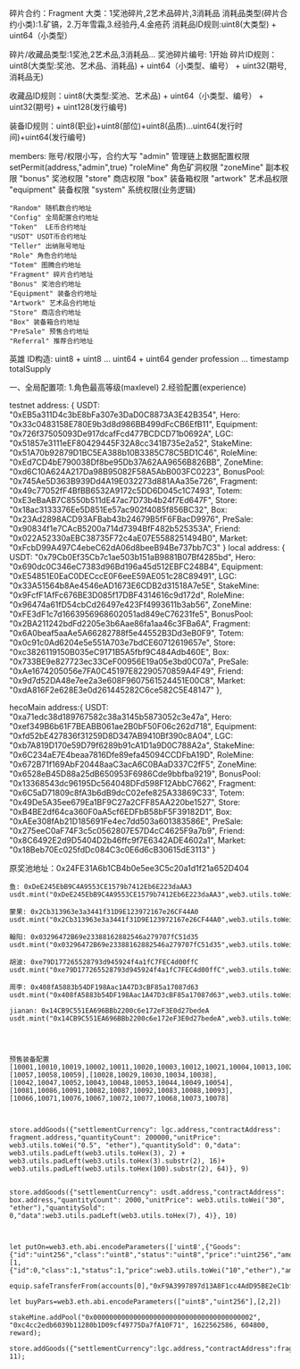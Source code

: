 碎片合约：Fragment
    大类：1奖池碎片,2艺术品碎片,3消耗品
消耗品类型(碎片合约小类):1.矿镐，2.万年雪霜,3.经验丹,4.金疮药
消耗品ID规则:uint8(大类型) + uint64（小类型）

碎片/收藏品类型:1奖池,2艺术品,3消耗品...
奖池碎片编号: 1开始
碎片ID规则：uint8(大类型:奖池、艺术品、消耗品) + uint64（小类型、编号） + uint32(期号,消耗品无)

收藏品ID规则：uint8(大类型:奖池、艺术品) + uint64（小类型、编号） + uint32(期号) + uint128(发行编号)

装备ID规则：uint8(职业)+uint8(部位)+uint8(品质)...uint64(发行时间)+uint64(发行编号)

members: 账号/权限小写，合约大写
    "admin" 管理链上数据配置权限 setPermit(address,"admin",true)
    "roleMine" 角色矿洞权限
    "zoneMine" 副本权限
    "bonus" 奖池权限
    "store" 商店权限
    "box" 装备箱权限
    "artwork" 艺术品权限
    "equipment" 装备权限
    "system" 系统权限(业务逻辑)


    "Random" 随机数合约地址
    "Config" 全局配置合约地址
    "Token"  LE币合约地址
    "USDT" USDT币合约地址
    "Teller" 出纳账号地址
    "Role" 角色合约地址
    "Totem" 图腾合约地址
    "Fragment" 碎片合约地址
    "Bonus" 奖池合约地址
    "Equipment" 装备合约地址
    "Artwork" 艺术品合约地址
    "Store" 商店合约地址
    "Box" 装备箱合约地址
    "PreSale" 预售合约地址
    "Referral" 推荐合约地址


英雄 ID构造:
    uint8 + uint8 ... uint64 + uint64
    gender  profession ... timestamp  totalSupply

一、全局配置项: 
    1.角色最高等级(maxlevel)
    2.经验配置(experience)


testnet
address: {
        USDT: "0xEB5a311D4c3bE8bFa307e3DaD0C8873A3E42B354",
        Hero: "0x33c0483158E780E9b3d8d986BB499dFcCB6EfB11",
        Equipment: "0x726f37505093De917dcafFcd477BCDCD71b0692A",
        LGC: "0x51857e3111eEF80429445F32A8cc341B735e2a52",
        StakeMine: "0x51A70b92879D1BC5EA388b10B3385C78C5BD1C46",
        RoleMine: "0xEd7CD4bE790038Df8be95Db37A62AA9656B826BB",
        ZoneMine: "0xd6C10A624A217Da98B95082F58A5AbB003FC0223",
        BonusPool: "0x745Ae5D363B939Dd4A19E032273d881AAa35e726",
        Fragment: "0x49c77052fF4BfBB6532A9172c5DD6D045c1C7493",
        Totem: "0xE3eBaAB7C8550b511dE47ac7D73b4b24f7Ed647F",
        Store: "0x18ac3133376Ee5D851Ee57ac902f4085f856BC32",
        Box: "0x23Ad2898ACD93AFBab43b24679B5fF6FBacD9976",
        PreSale: "0x90834f1e7CAcB5200a714d7394BfF482b525353A",
        Friend: "0x022A52330aEBC38735F72c4aE07E5588251494B0",
        Market: "0xFcbD99A497C4ebeC62dA06d8beeB94Be737bb7C3"
    }
local
    address: {
        USDT: "0x79Cb0Ef35Cb7c1ae503b151aB9881B07Bf4285bd",
        Hero: "0x690dc0C346eC7383d96Bd196a45d512EBFC248B4",
        Equipment: "0xE54851E0EaC0DECccE0F6eeE59AE051c28C89491",
        LGC: "0x33A51564b8Ae4546eAD1673E6CDB2d31518A7e5E",
        StakeMine: "0x9FcfF1AfFc676BE3D085f17DBF4314616c9d172d",
        RoleMine: "0x96474a61fD54cbCd26497e423Ff4993611b3ab56",
        ZoneMine: "0xFE3dF1c7d1663956968602051ad849eC76231fe5",
        BonusPool: "0x2BA211242bdFd2205e3b6Aae86fa1aa46c3FBa6A",
        Fragment: "0x6A0beaf5aaAe5A66282788f5e44552B3Dd3eB0F9",
        Totem: "0x0c91c0Ad6204e5e551A703e7bdCE60712619657e",
        Store: "0xc3826119150B035eC9171B5A5fbf9C484Adb460E",
        Box: "0x733BE9e827723ec33CeF00956E19a05e3bd0C07a",
        PreSale: "0xAe1674205056e7FA0C45197E82290570859A4F49",
        Friend: "0x9d7d52DA48e7ee2a3e608F9607561524451E00C8",
        Market: "0xdA816F2e628E3e0d261445282C6ce582C5E48147"
    },

hecoMain
    address:{
        USDT: "0xa71edc38d189767582c38a3145b5873052c3e47a",
        Hero: "0xef349B6b61F7BEABB061ae2B0bF50F06c262d718",
        Equipment: "0xfd52bE427836f31259D8D347AB9410Bf390c8A04",
        LGC: "0xb7A819D170e59D79f6289b91cA1D1a9D0C788A2a",
        StakeMine: "0x6C234aE7E4beaa7816Dfe89efa45094CCDFbA19D",
        RoleMine: "0x672B71f169AbF20448aaC3acA6C0BAaD337C2fF5",
        ZoneMine: "0x6528eB45D88a25dB650953F6986Cde9bbfba9219",
        BonusPool: "0x13368543dc96195Dc564048DFd598F12AbbC7662",
        Fragment: "0x6C5aD71809c8fA3b6dB9dcC02efe825A33869C33",
        Totem: "0x49De5A35ee679Ea1BF9C27a2CFF85AA220be1527",
        Store: "0xB4BE2df64ca360F0aA5cf6EDFbB58bF5F39182D1",
        Box: "0xAEe308fAb21D185691Fe4ec7dd503a601383586E",
        PreSale: "0x275eeC0aF74F3c5c0562807E57D4cC4625F9a7b9",
        Friend: "0x8C6492E2d9D5404D2b46ffc9f7E6342ADE4602a1",
        Market: "0x18Beb70Ec025fdDc084C3c0E6d6cB30615dE3113"
    }

原奖池地址：0x24FE31A6b1CB4b0e5ee3C5c20a1d1f21a652D404

    鱼: 0xDeE245EbB9C4A9553CE1579b7412Eb6E223daAA3
    usdt.mint("0xDeE245EbB9C4A9553CE1579b7412Eb6E223daAA3",web3.utils.toWei("100000","ether"))

    蒙果: 0x2Cb313963e3a3441f31D9E123972167e26CF44A0
    usdt.mint("0x2Cb313963e3a3441f31D9E123972167e26CF44A0",web3.utils.toWei("100000","ether"))

    翰阳: 0x03296472B69e23388162882546a279707fC51d35
    usdt.mint("0x03296472B69e23388162882546a279707fC51d35",web3.utils.toWei("100000","ether"))

    胡波: 0xe79D177265528793d945924f4a1fC7FEC4d00ffC
    usdt.mint("0xe79D177265528793d945924f4a1fC7FEC4d00ffC",web3.utils.toWei("100000","ether"))

    周李: 0x408fA5883b54DF198Aac1A47D3cBF85a17087d63
    usdt.mint("0x408fA5883b54DF198Aac1A47D3cBF85a17087d63",web3.utils.toWei("100000","ether"))

    jianan: 0x14CB9C551EA696BBb2200c6e172eF3E0d27bedeA
    usdt.mint("0x14CB9C551EA696BBb2200c6e172eF3E0d27bedeA",web3.utils.toWei("100000","ether"))




    预售装备配置
    [10001,10010,10019,10002,10011,10020,10003,10012,10021,10004,10013,10022,10005,10014,10023,10006,10015,10024],[10057,10058,10059],[10028,10029,10030,10034,10038],[10042,10047,10052,10043,10048,10053,10044,10049,10054],[10081,10086,10091,10082,10087,10092,10083,10088,10093],[10066,10071,10076,10067,10072,10077,10068,10073,10078]



    store.addGoods({"settlementCurrency": lgc.address,"contractAddress": fragment.address,"quantityCount": 200000,"unitPrice": web3.utils.toWei("0.5", "ether"),"quantitySold": 0,"data": web3.utils.padLeft(web3.utils.toHex(3), 2) + web3.utils.padLeft(web3.utils.toHex(3).substr(2), 16)+ web3.utils.padLeft(web3.utils.toHex(100).substr(2), 64)}, 9)


    store.addGoods({"settlementCurrency": usdt.address,"contractAddress": box.address,"quantityCount": 2000,"unitPrice": web3.utils.toWei("30", "ether"),"quantitySold": 0,"data":web3.utils.padLeft(web3.utils.toHex(7), 4)}, 10)



    let putOn=web3.eth.abi.encodeParameters(['uint8',{"Goods":{"id":"uint256","class":"uint8","status":"uint8","price":"uint256","amount":"uint32","seller":"address","buyer":"address","contentId":"uint256","payContract":"address"}}],[1,{"id":0,"class":1,"status":1,"price":web3.utils.toWei("10","ether"),"amount":1,"seller":accounts[1],"buyer":"0x0000000000000000000000000000000000000000","contentId":"1365772781073691086767888968074276012734645052314782234890092273563559002115","payContract":"0xb895492c775e9448B1a45519F3ba8Cd8B76304e7"}])

    equip.safeTransferFrom(accounts[0],"0xF9A3997897d13A8F1cc4AdD95BE2eC1bf2E492fF","1365772781073691086767888968074276012734645052314782234890092273563559002115",putOn)

    let buyPars=web3.eth.abi.encodeParameters(["uint8","uint256"],[2,2])

    stakeMine.addPool("0x0000000000000000000000000000000000000002", "0xc4cc2edb6039b11280b1D09cf49775Da7fA10F71", 1622562586, 604800, reward);

    store.addGoods({"settlementCurrency":lgc.address,"contractAddress":fragment.address,"quantityCount":100000,"unitPrice":toWei("5","ether"),"quantitySold":0,"data":padLeft(toHex(3),2)+padLeft(toHex(4).substr(2),16)+padLeft(toHex(0).substr(2),64)}, 11);